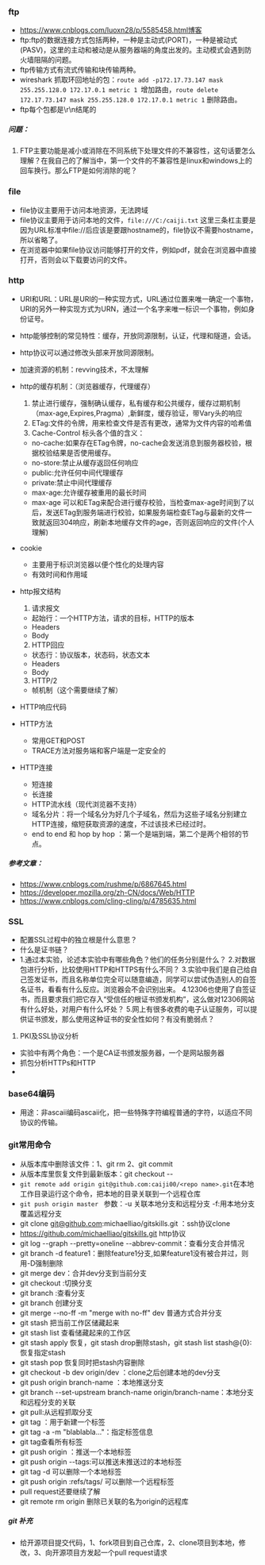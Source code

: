### ftp
* https://www.cnblogs.com/luoxn28/p/5585458.html博客
* ftp:ftp的数据连接方式包括两种，一种是主动式(PORT)，一种是被动式(PASV)，这里的主动和被动是从服务器端的角度出发的。主动模式会遇到防火墙阻隔的问题。
* ftp传输方式有流式传输和块传输两种。
* wireshark 抓取环回地址的包：`route add -p172.17.73.147 mask 255.255.128.0 172.17.0.1 metric 1 `增加路由，`route delete 172.17.73.147 mask 255.255.128.0 172.17.0.1 metric 1` 删除路由。
* ftp每个包都是\r\n结尾的

##### 问题：
1. FTP主要功能是减小或消除在不同系统下处理文件的不兼容性，这句话要怎么理解？在我自己的了解当中，第一个文件的不兼容性是linux和windows上的回车换行。那么FTP是如何消除的呢？

### file
* file协议主要用于访问本地资源，无法跨域
* file协议主要用于访问本地的文件，`file:///C:/caiji.txt` 这里三条杠主要是因为URL标准中file://后应该是要跟hostname的，file协议不需要hostname，所以省略了。
* 在浏览器中如果file协议访问能够打开的文件，例如pdf，就会在浏览器中直接打开，否则会以下载要访问的文件。

### http
* URI和URL：URL是URI的一种实现方式，URL通过位置来唯一确定一个事物，URI的另外一种实现方式为URN，通过一个名字来唯一标识一个事物，例如身份证号。
* http能够控制的常见特性：缓存，开放同源限制，认证，代理和隧道，会话。
* http协议可以通过修改头部来开放同源限制。
* 加速资源的机制：revving技术，不太理解
* http的缓存机制：（浏览器缓存，代理缓存）
  1. 禁止进行缓存，强制确认缓存，私有缓存和公共缓存，缓存过期机制（max-age,Expires,Pragma）,新鲜度，缓存验证，带Vary头的响应
  2. ETag:文件的令牌，用来检查文件是否有更改，通常为文件内容的哈希值
  3. Cache-Control 标头各个值的含义：
    - no-cache:如果存在ETag令牌，no-cache会发送消息到服务器校验，根据校验结果是否使用缓存。
    - no-store:禁止从缓存返回任何响应
    - public:允许任何中间代理缓存
    - private:禁止中间代理缓存
    - max-age:允许缓存被重用的最长时间
    - max-age 可以和ETag来配合进行缓存校验，当检查max-age时间到了以后，发送ETag到服务端进行校验，如果服务端检查ETag与最新的文件一致就返回304响应，刷新本地缓存文件的age，否则返回响应的文件(个人理解)
 * cookie
   - 主要用于标识浏览器以便个性化的处理内容
   - 有效时间和作用域
 * http报文结构
   1. 请求报文
     - 起始行：一个HTTP方法，请求的目标，HTTP的版本
     - Headers
     - Body
   2. HTTP回应
     - 状态行：协议版本，状态码，状态文本
     - Headers
     - Body
   3. HTTP/2
     - 帧机制（这个需要继续了解）
 * HTTP响应代码
 * HTTP方法
   - 常用GET和POST
   - TRACE方法对服务端和客户端是一定安全的

 * HTTP连接
   - 短连接
   - 长连接
   - HTTP流水线（现代浏览器不支持）
   - 域名分片：将一个域名分为好几个子域名，然后为这些子域名分别建立HTTP连接，缩短获取资源的速度，不过该技术已经过时。
   - end to end 和 hop by hop ：第一个是端到端，第二个是两个相邻的节点。
##### 参考文章：
- https://www.cnblogs.com/rushme/p/6867645.html
- https://developer.mozilla.org/zh-CN/docs/Web/HTTP
- https://www.cnblogs.com/cling-cling/p/4785635.html


### SSL
- 配置SSL过程中的独立根是什么意思？
- 什么是证书链？
- 1.通过本实验，论述本实验中有哪些角色？他们的任务分别是什么？
2.对数据包进行分析，比较使用HTTP和HTTPS有什么不同？
3.实验中我们是自己给自己签发证书，而且名称单位完全可以随意编造，同学可以尝试伪造别人的自签名证书，看看有什么反应。浏览器会不会识别出来。
4.12306也使用了自签证书，而且要求我们把它存入“受信任的根证书颁发机构”，这么做对12306网站有什么好处，对用户有什么坏处？
5.网上有很多收费的电子认证服务，可以提供证书颁发，那么使用这种证书的安全性如何？有没有脆弱点？

1. PKI及SSL协议分析
  - 实验中有两个角色：一个是CA证书颁发服务器，一个是网站服务器
  - 抓包分析HTTPs和HTTP
  - 
 
### base64编码
* 用途：非ascaii编码ascaii化，把一些特殊字符编程普通的字符，以适应不同协议的传输。

### git常用命令
- 从版本库中删除该文件：1、git rm <file> 2、git commit
- 从版本库里恢复文件到最新版本：git checkout -- <file>
- `git remote add origin git@github.com:caiji00/<repo name>.git`在本地工作目录运行这个命令，把本地的目录关联到一个远程仓库
- `git push origin master ` 参数：-u 关联本地分支和远程分支 -f:用本地分支覆盖远程分支
-  git clone git@github.com:michaelliao/gitskills.git ：ssh协议clone
-  https://github.com/michaelliao/gitskills.git http协议
-  git log --graph --pretty=oneline --abbrev-commit：查看分支合并情况
-  git branch -d feature1：删除feature1分支,如果feature1没有被合并过，则用-D强制删除
-  git merge dev：合并dev分支到当前分支
-  git checkout <name>:切换分支
-  git branch :查看分支
-  git branch <name> 创建分支
-  git merge --no-ff -m "merge with no-ff" dev 普通方式合并分支
-  git stash 把当前工作区储藏起来
-  git stash list 查看储藏起来的工作区
-  git stash apply 恢复，git stash drop删除stash，git stash list stash@{0}:恢复指定stash
-  git stash pop 恢复同时把stash内容删除
-  git checkout -b dev origin/dev ：clone之后创建本地的dev分支
-  git push origin branch-name ：本地推送分支
-  git branch --set-upstream branch-name origin/branch-name：本地分支和远程分支的关联
-  git pull:从远程抓取分支
-  git tag <tagname>：用于新建一个标签
-  git tag -a <tagname> -m "blablabla..."：指定标签信息
-  git tag查看所有标签
-  git push origin <tagname> ：推送一个本地标签
-  git push origin --tags:可以推送未推送过的本地标签
-  git tag -d <tagname> 可以删除一个本地标签
-  git push origin :refs/tags/<tagname> 可以删除一个远程标签
-  pull request还要继续了解
-  git remote rm origin 删除已关联的名为origin的远程库
##### git 补充
  * 给开源项目提交代码，1、fork项目到自己仓库，2、clone项目到本地，修改，3、向开源项目方发起一个pull request请求
